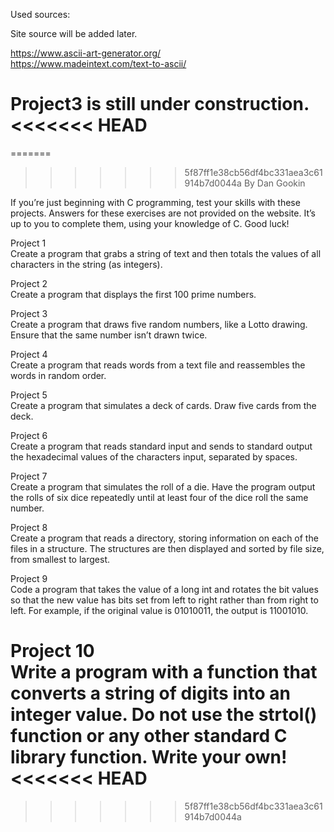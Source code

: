 Used sources:  
   
Site source will be added later.  
  
https://www.ascii-art-generator.org/  
https://www.madeintext.com/text-to-ascii/  
  
Project3 is still under construction.  
<<<<<<< HEAD
=======
=======
>>>>>>> 5f87ff1e38cb56df4bc331aea3c61914b7d0044a
By Dan Gookin

If you’re just beginning with C programming, test your skills with these projects. Answers for these exercises are not provided on the website. It’s up to you to complete them, using your knowledge of C. Good luck!

Project 1  
Create a program that grabs a string of text and then totals the values of all characters in the string (as integers).

Project 2  
Create a program that displays the first 100 prime numbers.

Project 3  
Create a program that draws five random numbers, like a Lotto drawing. Ensure that the same number isn’t drawn twice.

Project 4  
Create a program that reads words from a text file and reassembles the words in random order.

Project 5  
Create a program that simulates a deck of cards. Draw five cards from the deck.

Project 6  
Create a program that reads standard input and sends to standard output the hexadecimal values of the characters input, separated by spaces.

Project 7  
Create a program that simulates the roll of a die. Have the program output the rolls of six dice repeatedly until at least four of the dice roll the same number.

Project 8  
Create a program that reads a directory, storing information on each of the files in a structure. The structures are then displayed and sorted by file size, from smallest to largest.

Project 9  
Code a program that takes the value of a long int and rotates the bit values so that the new value has bits set from left to right rather than from right to left. For example, if the original value is 01010011, the output is 11001010.

Project 10  
Write a program with a function that converts a string of digits into an integer value. Do not use the strtol() function or any other standard C library function. Write your own!
<<<<<<< HEAD
=======

>>>>>>> 5f87ff1e38cb56df4bc331aea3c61914b7d0044a
